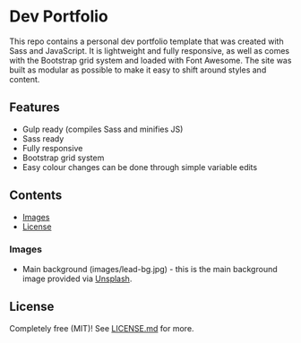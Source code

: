 # Dev Portfolio

This repo contains a personal dev portfolio template that was created with Sass and JavaScript. It is lightweight and fully responsive, as well as comes with the Bootstrap grid system and loaded with Font Awesome. The site was built as modular as possible to make it easy to shift around styles and content.

## Features

* Gulp ready (compiles Sass and minifies JS)
* Sass ready
* Fully responsive
* Bootstrap grid system
* Easy colour changes can be done through simple variable edits

## Contents
- [Images](#images)
- [License](#license)


### Images

* Main background (images/lead-bg.jpg) - this is the main background image provided via [Unsplash](https://unsplash.com/).


## License

Completely free (MIT)! See [LICENSE.md](LICENSE.md) for more.
